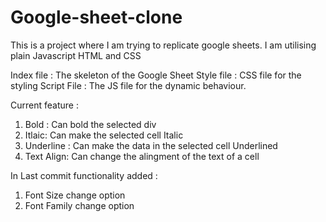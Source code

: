 # Google-sheet-clone
This is a project where I am trying to replicate google sheets. I am utilising plain Javascript HTML and CSS

Index file : 
The skeleton of the Google Sheet 
Style file : 
CSS file for the styling 
Script File : 
The JS file for the dynamic behaviour. 

Current feature : 
1) Bold : Can bold the selected div 
2) Itlaic: Can make the selected cell Italic 
3) Underline : Can make the data in the selected cell Underlined 
4) Text Align: Can change the alingment of the text of a cell

In Last commit functionality added : 
1) Font Size change option
2) Font Family change option 

